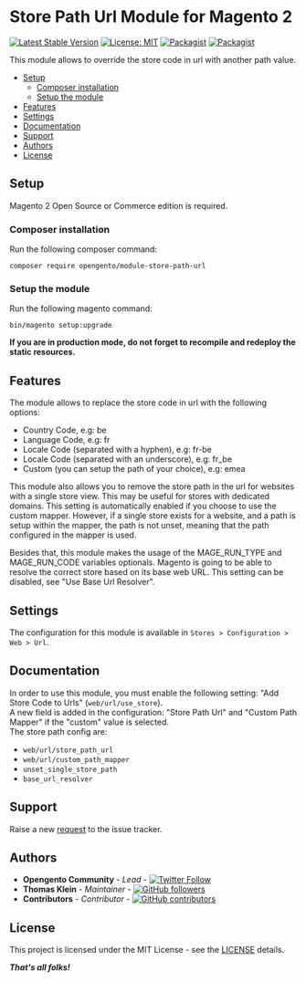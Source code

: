 # Store Path Url Module for Magento 2

[![Latest Stable Version](https://img.shields.io/packagist/v/opengento/module-store-path-url.svg?style=flat-square)](https://packagist.org/packages/opengento/module-store-path-url)
[![License: MIT](https://img.shields.io/github/license/opengento/magento2-store-path-url.svg?style=flat-square)](./LICENSE) 
[![Packagist](https://img.shields.io/packagist/dt/opengento/module-store-path-url.svg?style=flat-square)](https://packagist.org/packages/opengento/module-store-path-url/stats)
[![Packagist](https://img.shields.io/packagist/dm/opengento/module-store-path-url.svg?style=flat-square)](https://packagist.org/packages/opengento/module-store-path-url/stats)

This module allows to override the store code in url with another path value.

 - [Setup](#setup)
   - [Composer installation](#composer-installation)
   - [Setup the module](#setup-the-module)
 - [Features](#features)
 - [Settings](#settings)
 - [Documentation](#documentation)
 - [Support](#support)
 - [Authors](#authors)
 - [License](#license)

## Setup

Magento 2 Open Source or Commerce edition is required.

### Composer installation

Run the following composer command:

```
composer require opengento/module-store-path-url
```

### Setup the module

Run the following magento command:

```
bin/magento setup:upgrade
```

**If you are in production mode, do not forget to recompile and redeploy the static resources.**

## Features

The module allows to replace the store code in url with the following options:  

- Country Code, e.g: be
- Language Code, e.g: fr
- Locale Code (separated with a hyphen), e.g: fr-be
- Locale Code (separated with an underscore), e.g: fr_be
- Custom (you can setup the path of your choice), e.g: emea

This module also allows you to remove the store path in the url for websites with a single store view. This may be useful for stores with dedicated domains. This setting is automatically enabled if you choose to use the custom mapper. However, if a single store exists for a website, and a path is setup within the mapper, the path is not unset, meaning that the path configured in the mapper is used.  

Besides that, this module makes the usage of the MAGE_RUN_TYPE and MAGE_RUN_CODE variables optionals. Magento is going to be able to resolve the correct store based on its base web URL. This setting can be disabled, see "Use Base Url Resolver".

## Settings

The configuration for this module is available in `Stores > Configuration > Web > Url`.  

## Documentation

In order to use this module, you must enable the following setting: "Add Store Code to Urls" (`web/url/use_store`).  
A new field is added in the configuration: "Store Path Url" and "Custom Path Mapper" if the "custom" value is selected.  
The store path config are:  

- `web/url/store_path_url`
- `web/url/custom_path_mapper`
- `unset_single_store_path`
- `base_url_resolver`

## Support

Raise a new [request](https://github.com/opengento/magento2-store-path-url/issues) to the issue tracker.

## Authors

- **Opengento Community** - *Lead* - [![Twitter Follow](https://img.shields.io/twitter/follow/opengento.svg?style=social)](https://twitter.com/opengento)
- **Thomas Klein** - *Maintainer* - [![GitHub followers](https://img.shields.io/github/followers/thomas-kl1.svg?style=social)](https://github.com/thomas-kl1)
- **Contributors** - *Contributor* - [![GitHub contributors](https://img.shields.io/github/contributors/opengento/magento2-store-path-url.svg?style=flat-square)](https://github.com/opengento/magento2-store-path-url/graphs/contributors)

## License

This project is licensed under the MIT License - see the [LICENSE](./LICENSE) details.

***That's all folks!***

